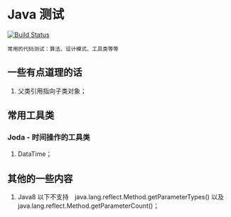 Java 测试
==

[![Build Status](https://travis-ci.org/MurphyL/xp.svg?branch=master)](https://travis-ci.org/MurphyL/xp)

	常用的代码测试：算法、设计模式、工具类等等

## 一些有点道理的话

1. 父类引用指向子类对象；


## 常用工具类
 
### Joda - 时间操作的工具类

1. DataTime；

## 其他的一些内容

1. Java8 以下不支持　java.lang.reflect.Method.getParameterTypes() 以及 java.lang.reflect.Method.getParameterCount()；
